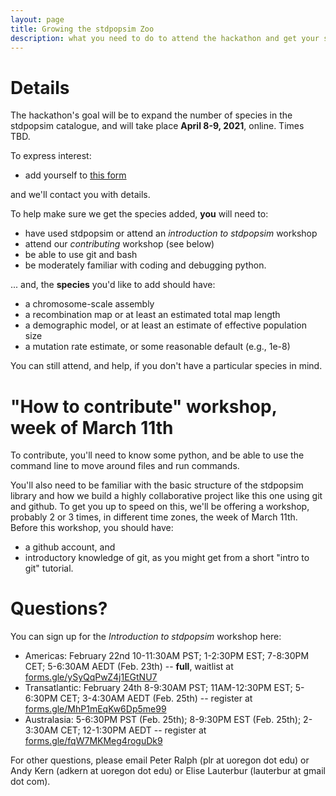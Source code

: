```yaml
---
layout: page
title: Growing the stdpopsim Zoo
description: what you need to do to attend the hackathon and get your species added to the stdpopsim catalogue
---
```



# Details

The hackathon's goal will be to expand the number of species
in the stdpopsim catalogue,
and will take place **April 8-9, 2021**, online.
Times TBD.

To express interest:

- add yourself to [this form](https://forms.gle/mX9r38VqDE7j9xCT8)

and we'll contact you with details.

To help make sure we get the species added,
**you** will need to:

- have used stdpopsim or attend an *introduction to stdpopsim* workshop
- attend our *contributing* workshop (see below)
- be able to use git and bash
- be moderately familiar with coding and debugging python.

... and, the **species** you'd like to add should have:

- a chromosome-scale assembly
- a recombination map or at least an estimated total map length
- a demographic model, or at least an estimate of effective population size
- a mutation rate estimate, or some reasonable default (e.g., 1e-8)

You can still attend, and help, if you don't have a particular species in mind.

# "How to contribute" workshop, week of March 11th

To contribute, you'll need to know some python,
and be able to use the command line to move around files and run commands.

You'll also need to be familiar with the basic structure of the stdpopsim library
and how we build a highly collaborative project like this one using git and github.
To get you up to speed on this, we'll be offering a workshop,
probably 2 or 3 times, in different time zones, the week of March 11th.
Before this workshop, you should have:

- a github account, and 
- introductory knowledge of git, as you might get from a short "intro to git" tutorial.


# Questions?

You can sign up for the *Introduction to stdpopsim* workshop here:

- Americas: February 22nd 10-11:30AM PST; 1-2:30PM EST; 7-8:30PM CET; 5-6:30AM AEDT (Feb. 23th) -- **full**, waitlist at [forms.gle/ySyQqPwZ4j1EGtNU7](https://forms.gle/ySyQqPwZ4j1EGtNU7)
- Transatlantic: February 24th 8-9:30AM PST; 11AM-12:30PM EST; 5-6:30PM CET; 3-4:30AM AEDT (Feb. 25th) -- register at [forms.gle/MhP1mEqKw6Dp5me99](https://forms.gle/MhP1mEqKw6Dp5me99)
- Australasia: 5-6:30PM PST (Feb. 25th); 8-9:30PM EST (Feb. 25th); 2-3:30AM CET; 12-1:30PM AEDT -- register at [forms.gle/fqW7MKMeg4roguDk9](https://forms.gle/fqW7MKMeg4roguDk9)

For other questions, please email Peter Ralph (plr at uoregon dot edu) or Andy Kern (adkern at uoregon dot edu) or Elise Lauterbur (lauterbur at gmail dot com).
